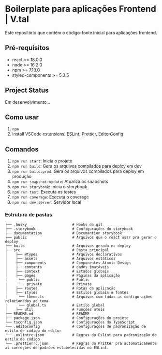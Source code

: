# Boilerplate para aplicações Frontend | V.tal

Este repositório que contém o código-fonte inicial para aplicações frontend.

## Pré-requisitos

- react >= 18.0.0
- node >= 16.2.0
- npm >= 7.13.0
- styled-components >= 5.3.5

## Project Status

Em desenvolvimento...

## Como usar

1. `npm`
2. Install VSCode extensions: [ESLint](https://marketplace.visualstudio.com/items?itemName=dbaeumer.vscode-eslint), [Prettier](https://marketplace.visualstudio.com/items?itemName=esbenp.prettier-vscode), [EditorConfig](https://marketplace.visualstudio.com/items?itemName=EditorConfig.EditorConfig)

## Comandos

1. `npm run start`: Inicia o projeto
2. `npm run build`: Gera os arquivos compilados para deploy em dev
3. `npm run build:prod`: Gera os arquivos compilados para deploy em produção
4. `npm run snapshot:update`: Atualiza os snapshots
5. `npm run storybook`: Inicia o storybook
6. `npm run test`: Executa os testes
7. `npm run coverage`: Executa o coverage
8. `npm run dev:server`: Servidor local

### Estrutura de pastas

```text
├── .husky                     # Hooks do git
├── .storybook                 # Configurações do storybook
├── documentation              # Documantion storybook
├── public                     # Arquivos que o react usar pra gerar o deploy
├── build                      # Arquivos gerado no deploy
├── src                        # Pasta principal
│    ├── @types                # Arquivos declarativos
│    ├── assets                # Arquivos estáticos
│    ├── components            # Componentes Atomic Design
│    ├── contants              # dados imutáveis
│    ├── context               # Estados globais
│    ├── pages                 # Páginas da aplicação
|     └── public               # Public
|     └── private              # Private
│    ├── routes                # Rotas da aplicação
│    ├── styles                # Estilos globais e fontes
|     └── theme.ts             # Arquivos com todas as configurações relacionadas ao tema
|     └── global.ts            # Estilo global
│    ├── util                  # Funções úteis
├── README.md                  # README
├── package.json               # Configurações do projeto
└── tsconfig.json              # Configurações do TypeScript
└── .editoconfig               # Configurações de padronização de estilo de código do editor
└── .eslintrc.json             # Regras do Eslint para padronização do estilo de código
└── .prettierrc.json           # Regras do Pritter pra automaticamente as correções de padrões estabelecidas no ESLint.
```
